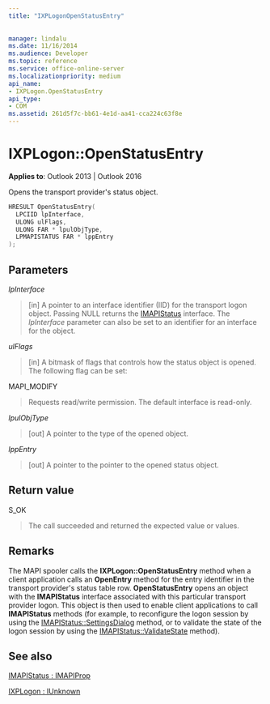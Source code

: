 ```yaml
---
title: "IXPLogonOpenStatusEntry"
 
 
manager: lindalu
ms.date: 11/16/2014
ms.audience: Developer
ms.topic: reference
ms.service: office-online-server
ms.localizationpriority: medium
api_name:
- IXPLogon.OpenStatusEntry
api_type:
- COM
ms.assetid: 261d5f7c-bb61-4e1d-aa41-cca224c63f8e
---
```


# IXPLogon::OpenStatusEntry

  
  
**Applies to**: Outlook 2013 | Outlook 2016 
  
Opens the transport provider's status object.
  
```cpp
HRESULT OpenStatusEntry(
  LPCIID lpInterface,
  ULONG ulFlags,
  ULONG FAR * lpulObjType,
  LPMAPISTATUS FAR * lppEntry
);
```

## Parameters

 _lpInterface_
  
> [in] A pointer to an interface identifier (IID) for the transport logon object. Passing NULL returns the [IMAPIStatus](imapistatusimapiprop.md) interface. The  _lpInterface_ parameter can also be set to an identifier for an interface for the object. 
    
 _ulFlags_
  
> [in] A bitmask of flags that controls how the status object is opened. The following flag can be set:
    
MAPI_MODIFY 
  
> Requests read/write permission. The default interface is read-only. 
    
 _lpulObjType_
  
> [out] A pointer to the type of the opened object.
    
 _lppEntry_
  
> [out] A pointer to the pointer to the opened status object.
    
## Return value

S_OK 
  
> The call succeeded and returned the expected value or values.
    
## Remarks

The MAPI spooler calls the **IXPLogon::OpenStatusEntry** method when a client application calls an **OpenEntry** method for the entry identifier in the transport provider's status table row. **OpenStatusEntry** opens an object with the **IMAPIStatus** interface associated with this particular transport provider logon. This object is then used to enable client applications to call **IMAPIStatus** methods (for example, to reconfigure the logon session by using the [IMAPIStatus::SettingsDialog](imapistatus-settingsdialog.md) method, or to validate the state of the logon session by using the [IMAPIStatus::ValidateState](imapistatus-validatestate.md) method). 
  
## See also



[IMAPIStatus : IMAPIProp](imapistatusimapiprop.md)
  
[IXPLogon : IUnknown](ixplogoniunknown.md)

